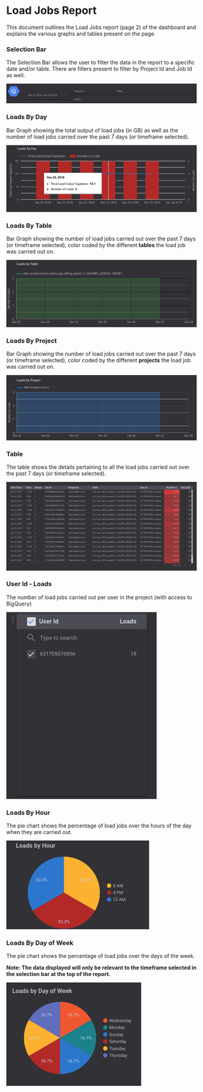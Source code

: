 # Load Jobs Report

This document outlines the Load Jobs report (page 2) of the dashboard and explains the various graphs and tables present on the page.

### Selection Bar
The Selection Bar allows the user to filter the data in the report to a specific date and/or table. There are filters present to filter by Project Id and Job Id as well.

![Selection Bar](../images/load_jobs/Image1.png)

### Loads By Day
Bar Graph showing the total output of load jobs (in GB) as well as the number of load jobs carried over the past 7 days (or timeframe selected).

![Loads By Day](../images/load_jobs/Image2.png)

### Loads By Table
Bar Graph showing the number of load jobs carried out over the past 7 days (or timeframe selected), color coded by the different **tables** the load job was carried out on.

![Loads By Table](../images/load_jobs/Image3.png)

### Loads By Project
Bar Graph showing the number of load jobs carried out over the past 7 days (or timeframe selected), color coded by the different **projects** the load job was carried out on.

![Loads By Project](../images/load_jobs/Image4.png)

### Table
The table shows the details pertaining to all the load jobs carried out over the past 7 days (or timeframe selected).

![Table](../images/load_jobs/Image5.png)

### User Id - Loads
The number of load jobs carried out per user in the project (with access to BigQuery)

![User Id - Loads](../images/load_jobs/Image6.png)

### Loads By Hour
The pie chart shows the percentage of load jobs over the hours of the day when they are carried out.

![Loads By Hour](../images/load_jobs/Image7.png)

### Loads By Day of Week
The pie chart shows the percentage of load jobs over the days of the week.

**Note: The data displayed will only be relevant to the timeframe selected in the selection bar at the top of the report.**

![Loads By Day of Week](../images/load_jobs/Image8.png)



